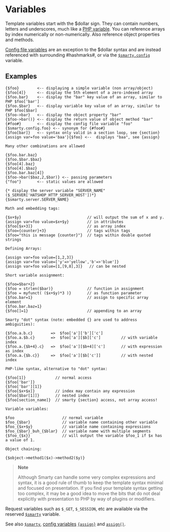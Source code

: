 # Variables

Template variables start with the $dollar sign. They can contain
numbers, letters and underscores, much like a [PHP
variable](https://www.php.net/language.variables). You can reference arrays
by index numerically or non-numerically. Also reference object
properties and methods.

[Config file variables](../language-variables/language-config-variables.md) are an exception to
the \$dollar syntax and are instead referenced with surrounding
\#hashmarks\#, or via the [`$smarty.config`](../language-variables/language-variables-smarty.md#smartyconfig-languagevariablessmartyconfig) variable.

## Examples

```smarty
{$foo}        <-- displaying a simple variable (non array/object)
{$foo[4]}     <-- display the 5th element of a zero-indexed array
{$foo.bar}    <-- display the "bar" key value of an array, similar to PHP $foo['bar']
{$foo.$bar}   <-- display variable key value of an array, similar to PHP $foo[$bar]
{$foo->bar}   <-- display the object property "bar"
{$foo->bar()} <-- display the return value of object method "bar"
{#foo#}       <-- display the config file variable "foo"
{$smarty.config.foo} <-- synonym for {#foo#}
{$foo[bar]}   <-- syntax only valid in a section loop, see {section}
{assign var=foo value='baa'}{$foo} <--  displays "baa", see {assign}

Many other combinations are allowed

{$foo.bar.baz}
{$foo.$bar.$baz}
{$foo[4].baz}
{$foo[4].$baz}
{$foo.bar.baz[4]}
{$foo->bar($baz,2,$bar)} <-- passing parameters
{"foo"}       <-- static values are allowed

{* display the server variable "SERVER_NAME" ($_SERVER['HATSHOP_HTTP_SERVER_HOST'])*}
{$smarty.server.SERVER_NAME}

Math and embedding tags:

{$x+$y}                             // will output the sum of x and y.
{assign var=foo value=$x+$y}        // in attributes 
{$foo[$x+3]}                        // as array index
{$foo={counter}+3}                  // tags within tags
{$foo="this is message {counter}"}  // tags within double quoted strings

Defining Arrays:

{assign var=foo value=[1,2,3]}
{assign var=foo value=['y'=>'yellow','b'=>'blue']}
{assign var=foo value=[1,[9,8],3]}   // can be nested

Short variable assignment:

{$foo=$bar+2}
{$foo = strlen($bar)}               // function in assignment
{$foo = myfunct( ($x+$y)*3 )}       // as function parameter 
{$foo.bar=1}                        // assign to specific array element
{$foo.bar.baz=1}                    
{$foo[]=1}                          // appending to an array

Smarty "dot" syntax (note: embedded {} are used to address ambiguities):

{$foo.a.b.c}        =>  $foo['a']['b']['c'] 
{$foo.a.$b.c}       =>  $foo['a'][$b]['c']         // with variable index
{$foo.a.{$b+4}.c}   =>  $foo['a'][$b+4]['c']       // with expression as index
{$foo.a.{$b.c}}     =>  $foo['a'][$b['c']]         // with nested index

PHP-like syntax, alternative to "dot" syntax:

{$foo[1]}             // normal access
{$foo['bar']}
{$foo['bar'][1]}
{$foo[$x+$x]}         // index may contain any expression
{$foo[$bar[1]]}       // nested index
{$foo[section_name]}  // smarty {section} access, not array access!

Variable variables:

$foo                     // normal variable
$foo_{$bar}              // variable name containing other variable 
$foo_{$x+$y}             // variable name containing expressions 
$foo_{$bar}_buh_{$blar}  // variable name with multiple segments
{$foo_{$x}}              // will output the variable $foo_1 if $x has a value of 1.

Object chaining:

{$object->method1($x)->method2($y)}

```

> **Note**
>
> Although Smarty can handle some very complex expressions and syntax,
> it is a good rule of thumb to keep the template syntax minimal and
> focused on presentation. If you find your template syntax getting too
> complex, it may be a good idea to move the bits that do not deal
> explicitly with presentation to PHP by way of plugins or modifiers.

Request variables such as `$_GET`, `$_SESSION`, etc are available via
the reserved [`$smarty`](../language-variables/language-variables-smarty.md) variable.

See also [`$smarty`](../language-variables/language-variables-smarty.md), [config
variables](../language-variables/language-config-variables.md)
[`{assign}`](../language-builtin-functions/language-function-assign.md) and [`assign()`](../../programmers/api-functions/api-assign.md).
